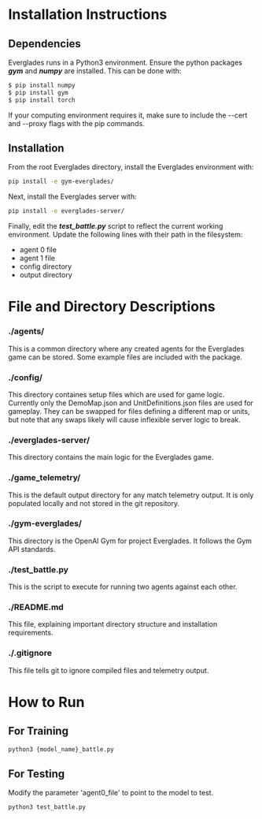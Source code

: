 # Installation Instructions
## Dependencies
Everglades runs in a Python3 environment. Ensure the python packages ***gym*** and ***numpy*** are installed. This can be done with:

```bash
$ pip install numpy
$ pip install gym
$ pip install torch
```

If your computing environment requires it, make sure to include the --cert and --proxy flags with the pip commands.

## Installation
From the root Everglades directory, install the Everglades environment with:

```bash
pip install -e gym-everglades/
```

Next, install the Everglades server with:

```bash
pip install -e everglades-server/
```

Finally, edit the ***test_battle.py*** script to reflect the current working environment. Update the following lines with their path in the filesystem:
*  agent 0 file
*  agent 1 file
*  config directory
*  output directory

# File and Directory Descriptions

### ./agents/

This is a common directory where any created agents for the Everglades game can be stored. Some example files are included with the package.

### ./config/

This directory containes setup files which are used for game logic. Currently only the DemoMap.json and UnitDefinitions.json files are used for gameplay. They can be swapped for files defining a different map or units, but note that any swaps likely will cause inflexible server logic to break.

### ./everglades-server/

This directory contains the main logic for the Everglades game. 

### ./game_telemetry/

This is the default output directory for any match telemetry output. It is only populated locally and not stored in the git repository.

### ./gym-everglades/

This directory is the OpenAI Gym for project Everglades. It follows the Gym API standards.

### ./test_battle.py

This is the script to execute for running two agents against each other.

### ./README.md

This file, explaining important directory structure and installation requirements.

### ./.gitignore

This file tells git to ignore compiled files and telemetry output.

# How to Run

## For Training

``` bash
python3 {model_name}_battle.py
```

## For Testing

Modify the parameter 'agent0_file' to point to the model to test.

``` bash
python3 test_battle.py
```
